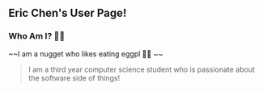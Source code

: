 ## Eric Chen's User Page!
### Who Am I? 👺🍆
~~I am a nugget who likes eating eggpl 🍆💦 ~~
> I am a third year computer science student who is passionate about
> the software side of things!
